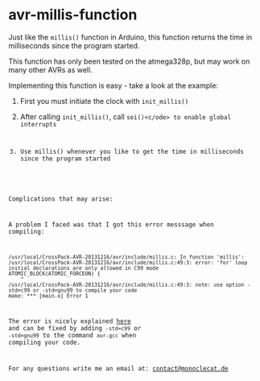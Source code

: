 # avr-millis-function
Just like the <code>millis()</code> function in Arduino, this function returns 
the time in milliseconds since the program started.

This function has only been tested on the atmega328p, but may work on many other AVRs as well.

Implementing this function is easy - take a look at the example:

1) First you must initiate the clock with <code>init_millis()</code>

2) After calling <code>init_millis()</code>, call <code>sei()<c/ode> to enable global interrupts

3) Use millis() whenever you like to get the time in milliseconds since the program started

Complications that may arise:

A problem I faced was that I got this error messsage when compiling:

    /usr/local/CrossPack-AVR-20131216/avr/include/millis.c: In function 'millis':
    /usr/local/CrossPack-AVR-20131216/avr/include/millis.c:49:3: error: 'for' loop initial declarations are only allowed in C99 mode
    ATOMIC_BLOCK(ATOMIC_FORCEON) {
        ^
    /usr/local/CrossPack-AVR-20131216/avr/include/millis.c:49:3: note: use option -std=c99 or -std=gnu99 to compile your code
    make: *** [main.o] Error 1

The error is nicely explained [here](http://cboard.cprogramming.com/c-programming/162799-what-c99-mode.html) and can be fixed by 
adding <code>-std=c99</code> or <code>-std=gnu99</code> to the command <code>avr-gcc</code> when compiling your code.

For any questions write me an email at: contact@monoclecat.de
